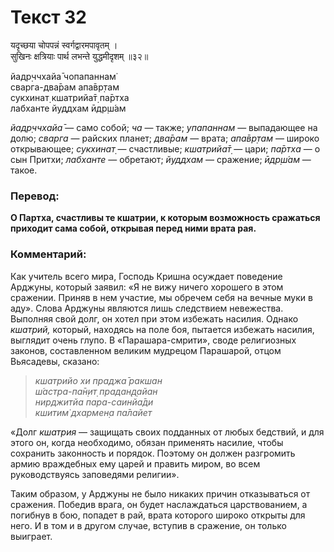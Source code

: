 # Текст 32

यदृच्छया चोपपन्नं स्वर्गद्वारमपावृतम् ।  
सुखिनः क्षत्रियाः पार्थ लभन्ते युद्धमीदृशम् ॥३२॥

йадр̣ччхайа̄ чопапаннам̇  
сварга-два̄рам апа̄вр̣там  
сукхинат̣ кшатрийа̄т̣ па̄ртха  
лабханте йуддхам ӣдр̣ш́ам

_йадр̣ччхайа̄_ — само собой; _ча_ — также; _упапаннам_ — выпадающее на долю; _сварга_ — райских планет; _два̄рам_ — врата; _апа̄вр̣там_ — широко открывающее; _сукхинат̣_ — счастливые; _кшатрийа̄т̣_ — цари; _па̄ртха_ — о сын Притхи; _лабханте_ — обретают; _йуддхам_ — сражение; _ӣдр̣ш́ам_ — такое.

### Перевод:

**О Партха, счастливы те кшатрии, к которым возможность сражаться приходит сама собой, открывая перед ними врата рая.**

### Комментарий:

Как учитель всего мира, Господь Кришна осуждает поведение Арджуны, который заявил: «Я не вижу ничего хорошего в этом сражении. Приняв в нем участие, мы обречем себя на вечные муки в аду». Слова Арджуны являются лишь следствием невежества. Выполняя свой долг, он хотел при этом избежать насилия. Однако _кшатрий,_ который, находясь на поле боя, пытается избежать насилия, выглядит очень глупо. В «Парашара-смрити», своде религиозных законов, составленном великим мудрецом Парашарой, отцом Вьясадевы, сказано:

> _кшатрийо хи праджа̄ ракшан  
> ш́астра-па̄н̣ит̣ прадан̣д̣айан  
> нирджитйа пара-саинйа̄ди  
> кшитим̇ дхармен̣а па̄лайет_

«Долг _кшатрия_ — защищать своих подданных от любых бедствий, и для этого он, когда необходимо, обязан применять насилие, чтобы сохранить законность и порядок. Поэтому он должен разгромить армию враждебных ему царей и править миром, во всем руководствуясь заповедями религии».

Таким образом, у Арджуны не было никаких причин отказываться от сражения. Победив врага, он будет наслаждаться царствованием, а погибнув в бою, попадет в рай, врата которого широко открыты для него. И в том и в другом случае, вступив в сражение, он только выиграет.